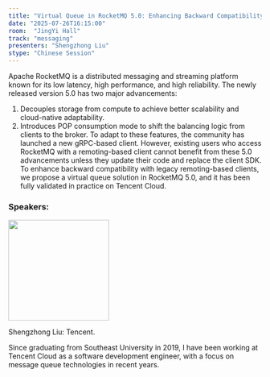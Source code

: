 ```yaml
---
title: "Virtual Queue in RocketMQ 5.0: Enhancing Backward Compatibility With Legacy Remoting-Based Clients"
date: "2025-07-26T16:15:00"
room:  "JingYi Hall"
track: "messaging"
presenters: "Shengzhong Liu"
stype: "Chinese Session"
---
```


Apache RocketMQ is a distributed messaging and streaming platform known for its low latency, high performance, and high reliability. The newly released version 5.0 has two major advancements:
1. Decouples storage from compute to achieve better scalability and cloud-native adaptability.
2. Introduces POP consumption mode to shift the balancing logic from clients to the broker.
To adapt to these features, the community has launched a new gRPC-based client. However, existing users who access RocketMQ with a remoting-based client cannot benefit from these 5.0 advancements unless they update their code and replace the client SDK. To enhance backward compatibility with legacy remoting-based clients, we propose a virtual queue solution in RocketMQ 5.0, and it has been fully validated in practice on Tencent Cloud.

### Speakers:


<img src="https://sessionize.com/image/5517-400o400o1-QHVT45RWPFxxgwib7bn9VX.jpg" width="200" /><br/>

Shengzhong Liu: Tencent.

Since graduating from Southeast University in 2019, I have been working at Tencent Cloud as a software development engineer, with a focus on message queue technologies in recent years.